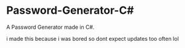 # Password-Generator-C#

A Password Generator made in C#.

i made this because i was bored so dont expect updates too often lol
